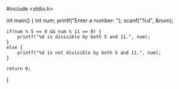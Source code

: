 #include <stdio.h>

int main() {
    int num;
    printf("Enter a number: ");
    scanf("%d", &num);

    if(num % 5 == 0 && num % 11 == 0) {
        printf("%d is divisible by both 5 and 11.", num);
    }
    else {
        printf("%d is not divisible by both 5 and 11.", num);
    }

    return 0;
}
